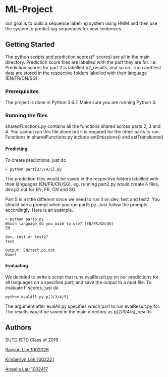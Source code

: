 # ML-Project
our goal is to build a sequence labelling system using HMM and then use the system to predict tag sequences for new sentences.

## Getting Started
The python scripts and prediction scores(F scores) are all in the main directory. Prediction score files are labelled with the part they are for. i.e. Prediction scores for part 2 is labelled p2_results, and so on. Train and test data are stored in the respective folders labelled with their language (EN/FR/CN/SG). 

### Prerequisites
The project is done in Python 3.6.7. Make sure you are running Python 3. 

### Running the files
sharedFunctions.py contains all the functions shared across parts 2, 3 and 4. You cannot run this file alone but it is required for the other parts to run. Functions in sharedFunctions.py include estEmissions() and estTransitions()

#### Predicting
To create predictions, just do

```
> python part[2/3/4/5].py
```

The prediction files would be saved in the respective folders labelled with their languages (EN/FR/CN/SG). eg. running part2.py would create 4 files, dev.p2.out for EN, FR, CN and SG. 

Part 5 is a little different since we need to run it on dev, test and test2. You should see a prompt when you run part5.py. Just follow the prompts accordingly. Here is an example.

```
> python part5.py
Which language do you wish to use? (EN/FR/CN/SG) 
EN

dev, test or test2? 
test

Output: EN/test.p5.out
Done!
```

#### Evaluating
We decided to write a script that runs evalResult.py on our predictions for all languages on a specified part, and save the output to a neat file. To evaluate F scores, just do

```
python evalAll.py p[2/3/4/5]
```

The argument after evalAll.py specifies which part to run evalResult.py for. The results would be saved in the main directory as p[2/3/4/5]\_results

## Authors
SUTD ISTD Class of 2019

[Rayson Lim 1002026](https://github.com/nosyarlin)

[Kimberlyn Loh 1002221](https://github.com/kimb3rlyn)

[Angelia Lau 1002417](https://github.com/angelialau)

